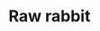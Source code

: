 ---
layout: item
title: Raw rabbit
item-id: 3226
datatable: true
id: 3226
name: "Raw rabbit"
members: true
lowalch: 8
highalch: 12
examine: "Might taste better cooked."
monsters:
  - id: 1852
    name: "Rabbit"
    members: false
    combat_level: 1
    wiki_url: "https://oldschool.runescape.wiki/w/Rabbit#Level_1"
    drops:
      - quantity: "1"
        rarity: 1
        drop_requirements: null
  - id: 3420
    name: "Rabbit"
    members: false
    combat_level: 2
    wiki_url: "https://oldschool.runescape.wiki/w/Rabbit#Level_2"
    drops:
      - quantity: "1"
        rarity: 1
        drop_requirements: null
---
